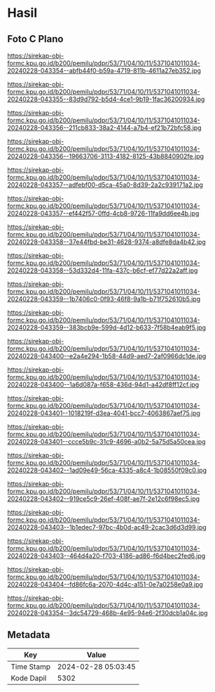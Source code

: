 # Hasil

## Foto C Plano

https://sirekap-obj-formc.kpu.go.id/b200/pemilu/pdpr/53/71/04/10/11/5371041011034-20240228-043354--abfb44f0-b59a-4719-811b-4611a27eb352.jpg

https://sirekap-obj-formc.kpu.go.id/b200/pemilu/pdpr/53/71/04/10/11/5371041011034-20240228-043355--83d9d792-b5d4-4ce1-9b19-1fac36200934.jpg

https://sirekap-obj-formc.kpu.go.id/b200/pemilu/pdpr/53/71/04/10/11/5371041011034-20240228-043356--211cb833-38a2-4144-a7b4-ef21b72bfc58.jpg

https://sirekap-obj-formc.kpu.go.id/b200/pemilu/pdpr/53/71/04/10/11/5371041011034-20240228-043356--19663706-3113-4182-8125-43b8840902fe.jpg

https://sirekap-obj-formc.kpu.go.id/b200/pemilu/pdpr/53/71/04/10/11/5371041011034-20240228-043357--adfebf00-d5ca-45a0-8d39-2a2c939171a2.jpg

https://sirekap-obj-formc.kpu.go.id/b200/pemilu/pdpr/53/71/04/10/11/5371041011034-20240228-043357--ef442f57-0ffd-4cb8-9726-11fa9dd6ee4b.jpg

https://sirekap-obj-formc.kpu.go.id/b200/pemilu/pdpr/53/71/04/10/11/5371041011034-20240228-043358--37e44fbd-be31-4628-9374-a8dfe8da4b42.jpg

https://sirekap-obj-formc.kpu.go.id/b200/pemilu/pdpr/53/71/04/10/11/5371041011034-20240228-043358--53d332d4-11fa-437c-b6cf-ef77d22a2aff.jpg

https://sirekap-obj-formc.kpu.go.id/b200/pemilu/pdpr/53/71/04/10/11/5371041011034-20240228-043359--1b7406c0-0f93-46f8-9a1b-b71f752610b5.jpg

https://sirekap-obj-formc.kpu.go.id/b200/pemilu/pdpr/53/71/04/10/11/5371041011034-20240228-043359--383bcb9e-599d-4d12-b633-7f58b4eab9f5.jpg

https://sirekap-obj-formc.kpu.go.id/b200/pemilu/pdpr/53/71/04/10/11/5371041011034-20240228-043400--e2a4e294-1b58-44d9-aed7-2af0966dc1de.jpg

https://sirekap-obj-formc.kpu.go.id/b200/pemilu/pdpr/53/71/04/10/11/5371041011034-20240228-043400--1a6d087a-f658-436d-94d1-a42df8ff12cf.jpg

https://sirekap-obj-formc.kpu.go.id/b200/pemilu/pdpr/53/71/04/10/11/5371041011034-20240228-043401--1018219f-d3ea-4041-bcc7-4063867aef75.jpg

https://sirekap-obj-formc.kpu.go.id/b200/pemilu/pdpr/53/71/04/10/11/5371041011034-20240228-043401--ccce5b9c-31c9-4696-a0b2-5a75d5a50cea.jpg

https://sirekap-obj-formc.kpu.go.id/b200/pemilu/pdpr/53/71/04/10/11/5371041011034-20240228-043402--1ad09e49-56ca-4335-a8c4-1b08550f09c0.jpg

https://sirekap-obj-formc.kpu.go.id/b200/pemilu/pdpr/53/71/04/10/11/5371041011034-20240228-043402--919ce5c9-26ef-408f-ae7f-2e12c6f98ec5.jpg

https://sirekap-obj-formc.kpu.go.id/b200/pemilu/pdpr/53/71/04/10/11/5371041011034-20240228-043403--1b1edec7-97bc-4b0d-ac49-2cac3d6d3d99.jpg

https://sirekap-obj-formc.kpu.go.id/b200/pemilu/pdpr/53/71/04/10/11/5371041011034-20240228-043403--464d4a20-f703-4186-ad86-f6d4bec2fed6.jpg

https://sirekap-obj-formc.kpu.go.id/b200/pemilu/pdpr/53/71/04/10/11/5371041011034-20240228-043404--fd86fc6a-2070-4d4c-a151-0e7a0258e0a9.jpg

https://sirekap-obj-formc.kpu.go.id/b200/pemilu/pdpr/53/71/04/10/11/5371041011034-20240228-043354--3dc54729-468b-4e95-94e6-2f30dcb1a04c.jpg


## Metadata

| Key        | Value               |
| ---------- | ------------------- |
| Time Stamp | 2024-02-28 05:03:45 |
| Kode Dapil | 5302                |



